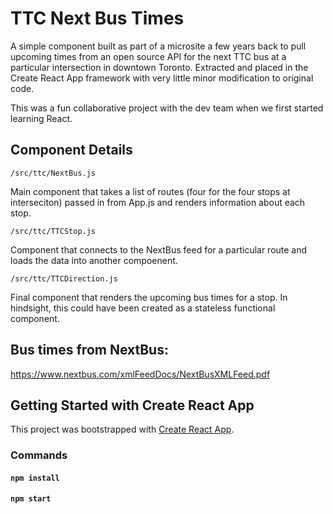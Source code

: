 # TTC Next Bus Times

A simple component built as part of a microsite a few years back to pull upcoming times from an open source API for the next TTC bus at a particular intersection in downtown Toronto. Extracted and placed in the Create React App framework with very little minor modification to original code.

This was a fun collaborative project with the dev team when we first started learning React.

## Component Details

<code>/src/ttc/NextBus.js</code>

Main component that takes a list of routes (four for the four stops at interseciton) passed in from App.js and renders information about each stop.

<code>/src/ttc/TTCStop.js</code>

Component that connects to the NextBus feed for a particular route and loads the data into another compoenent.

<code>/src/ttc/TTCDirection.js</code>

Final component that renders the upcoming bus times for a stop. In hindsight, this could have been created as a stateless functional component.

## Bus times from NextBus:
https://www.nextbus.com/xmlFeedDocs/NextBusXMLFeed.pdf

## Getting Started with Create React App

This project was bootstrapped with [Create React App](https://github.com/facebook/create-react-app).

### Commands

#### `npm install`
#### `npm start`
